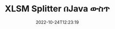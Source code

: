 ---
############################# Static ############################
layout: "auto-gen-merger"
date: 2022-10-24T12:23:19
draft: false
otherformats: one otp ott pdf pps ppsx ppt pptx rtf tex vdx vsdm vsdx vssm vssx vstm

############################# Head ############################
head_title: "XLSMን በJava ውስጥ ወደ ብዙ ፋይሎች ተከፋፍል"
head_description: "የሰነዶች ውህደት ኤፒአይን በመጠቀም አንድ ነጠላ XLSM ፋይል በገጽ ቁጥሮች፣ የገጽ ክፍተቶች፣ አልፎ ተርፎም ወይም ያልተለመዱ ገጾችን ወደ ብዙ ፋይሎች ይከፋፍሉ።"

############################# Header ############################
title: "XLSM Splitter በJava ውስጥ"
description: "XLSMን በጥቂት የJava ኮድ መስመሮች ተከፍል።"
bg_image: "https://cms.admin.containerize.com/templates/aspose/App_Themes/V3/images/bg/header1.png"
bg_overlay: false
button:
    enable: true
    icon: "fas fa-arrow-down"
    label: "ነጻ ሙከራ ያውርዱ"
    link: "https://downloads.groupdocs.com/merger/java"

############################# SubMenu ############################
submenu:
    enable: true

    left:
        img_alt: "GroupDocs.Merger for Java"
        image: "https://cms.admin.containerize.com/templates/groupdocs/images/product-logos/90x90-noborder/groupdocs-merger-java.png"
        product: "GroupDocs.Merger"
        platform: "Java"

    middle:
        button:

            # button loop
            - link: "https://apireference.groupdocs.com/merger/java"
              text: "የኤፒአይ ማጣቀሻ"

            # button loop
            - link: "https://github.com/groupdocs-merger"
              text: "የኮድ ምሳሌዎች"

            # button loop
            - link: "https://products.groupdocs.app/merger/family"
              text: "የቀጥታ ማሳያዎች"

            # button loop
            - link: "https://purchase.groupdocs.com/pricing/merger/java"
              text: "የዋጋ አሰጣጥ"

    right:
        link_download: "https://downloads.groupdocs.com/merger"
        link_learn: "https://docs.groupdocs.com/merger/java"
        link_buy: "https://purchase.groupdocs.com"

############################# About ############################
about:
    enable: true
    title: "ስለ GroupDocs.Merger for Java ኤፒአይ"
    content: |
        [GroupDocs.Merger for Java](/am/merger/java/)) ቤተ-መጽሐፍት ፒዲኤፍ፣ ማይክሮሶፍት ኦፊስ (Word፣ Excel፣) ጨምሮ በተለያዩ የሰነድ ቅርጸቶች መካከል ደህንነቱ በተጠበቀ ሁኔታ ለመዋሃድ እና ለመከፋፈል ቀላል መፍትሄ ይሰጣል። PowerPoint፣ OneNote)፣ OpenDocument፣ HTML፣ ምስሎች እና ሌሎች በJava መተግበሪያዎች ውስጥ። የኮዱ ጥቂት መስመሮችን በማከል፣ እንደ ማንቀሳቀስ፣ ማስወገድ፣ ማሽከርከር፣ መለዋወጥ፣ ማውጣት ወይም በሰነዶቹ ውስጥ ያሉትን የገጾች አቅጣጫ መቀየር የመሳሰሉ በርካታ የሰነድ ስራዎችን ያከናውኑ። የሰነዶች ውህደት ኤፒአይ እንዲሁ የሰነድ ገጾችን በገጽ ላይ ያለውን የሰነድ አወቃቀሩን፣ ቅርጸቱን እና ይዘቱን ለመተንተን እንደ ምስል ቅድመ እይታን ይደግፋል።
        
        GroupDocs.Merger API የፋይል ክፍፍል ባህሪያትን ለሚፈልጉ የድርጅት መፍትሄዎች ትክክለኛ ምርጫ ነው። እነዚህ ኤፒአይዎች በሁሉም ዋና ስርዓተ ክወናዎች እና መድረኮች J2SE 7.0 (1.7), J2SE 8.0 (1.8), Java 10ን ጨምሮ በደንብ ይደገፋሉ።

############################# Steps ############################
steps:
    enable: true
    title_left: "XLSM ፋይል በገጽ በJava ክፈል"
    content_left: |
        [GroupDocs.Merger for Java](/am/merger/java/) ለJava ገንቢዎች አንድን ነጠላ XLSM ፋይል በመተግበር ወደ ብዙ የውጤት ፋይሎች መከፋፈል ቀላል ያደርገዋል። ጥቂት ቀላል ደረጃዎች.
        
        * **SplitOptions** በውጽአት ፋይሎች ዱካ ቅርጸት አስጀምር።
        * አዲስ የ ** ውህደት *** ይፍጠሩ እና የምንጭ ሰነድ መንገድን እንደ ግንበኛ መለኪያ ይለፉ።
        * የውጤት ሰነዶችን ለማስቀመጥ ወደ ** ተከፈለ *** ይደውሉ እና **SplitOptions** ይለፉ።

    title_right: "የስርዓት መስፈርቶች"
    content_right: |
        GroupDocs.Merger for Java ኤፒአይዎች በሁሉም ዋና መድረኮች እና ስርዓተ ክወናዎች ላይ ይደገፋሉ። ከዚህ በታች ያለውን ኮድ ከመተግበሩ በፊት፣ እባክዎ በስርዓትዎ ላይ የሚከተሉት ቅድመ ሁኔታዎች እንዳሉዎት ያረጋግጡ።

        * ስርዓተ ክወናዎች-ማይክሮሶፍት ዊንዶውስ ፣ ሊኑክስ ፣ ማክኦኤስ
        * የልማት አካባቢ፡ NetBeans, IntelliJ IDEA, Eclipse
        * ማዕቀፎች: J2SE 7.0 (1.7), J2SE 8.0 (1.8), Java 10
        * የቅርብ ጊዜውን የGroupDocs.Merger for Java ስሪት ከ[Maven](https://repository.groupdocs.com/webapp/#/artifacts/browse/tree/General/repo/com/groupdocs/groupdocs-merger) ያውርዱ
         
    code: |
     {{% merger/additional-styles %}}
     {{< merger/code-merger title="XLSM ፋይልን Java ምሳሌ ኮድን በመጠቀም እንዴት እንደሚከፋፈል">}}

        ```java    
        // GroupDocs.Mergerን ለጃቫ ኤፒአይ በመጠቀም XLSM ፋይል ክፈሉ።
        String filePath = "input.xlsm";
        String filePathOut = "output.xlsm";
        
        // የSplitOptions ክፍልን በውጤት ፋይሎች ዱካ ቅርጸት አስጀምር
        SplitOptions splitOptions = new SplitOptions(filePathOut, new int[] { 3, 6, 8 });

        // የፈጣን ውህደት ከግቤት XLSM ሰነድ ጋር
        Merger merger = new Merger(filePath);

        // የውጤት ሰነዶችን ለማስቀመጥ የመከፋፈል ዘዴን ይደውሉ እና የSplitOptions ነገርን ይለፉ
        merger.split(splitOptions);
        ```
     {{< /merger/code-merger >}}

############################# Demos ############################
demos:
    enable: true
    title: "የቀጥታ ማሳያዎች - የተከፈለ XLSM ፋይል በመስመር ላይ"
    content: |
       የ[GroupDocs.Merger Live Demos](https://products.groupdocs.app/splitter/xlsm) ድር ጣቢያን በመጎብኘት የXLSM ፋይል አሁኑኑ ይከፋፍሉ።
       የቀጥታ ማሳያው የሚከተሉት ጥቅሞች አሉት።
        
############################# About Formats ############################
about_formats:
    enable: true

############################# More Formats ############################
more_formats:
    enable: true
    title: "የሌሎች ቅርጸቶች ፋይል ተከፈለ"
    content: |
        የJava ሰነዶች ውህደት እና ኤፒአይ ለፋይል ቅርጸቶች እና ምስሎች። ከታች እንደተገለጸው አንዳንድ ታዋቂ የፋይል ቅርጸቶችን ከፋፍል።

############################# Back to top ###############################
back_to_top:
    enable: true
---